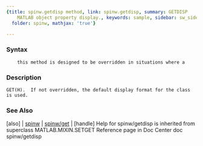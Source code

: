 ```yaml
---
{title: spinw.getdisp method, link: spinw.getdisp, summary: GETDISP    Specialized
    MATLAB object property display., keywords: sample, sidebar: sw_sidebar, permalink: spinw_getdisp.html,
  folder: spinw, mathjax: 'true'}

---
```


### Syntax

`    this method is designed to be overridden in situations where a`

### Description

    GET(H).  If not overridden, the default display format for the class
    is used.
 

### See Also

[also] \| [spinw](spinw.html) \| [spinw/get](spinw_get.html) \| [handle]
Help for spinw/getdisp is inherited from superclass MATLAB.MIXIN.SETGET
    Reference page in Doc Center
       doc spinw/getdisp

